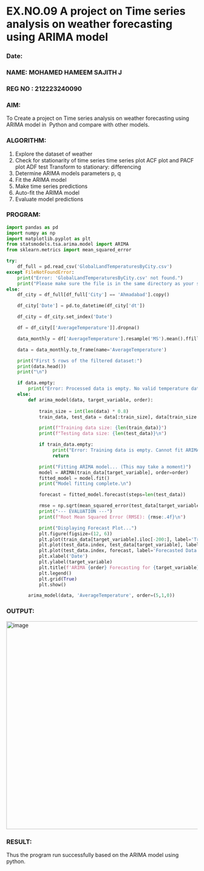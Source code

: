 # EX.NO.09        A project on Time series analysis on weather forecasting using ARIMA model 
### Date: 

### NAME: MOHAMED HAMEEM SAJITH J
### REG NO : 212223240090

### AIM:
To Create a project on Time series analysis on weather forecasting using ARIMA model in  Python and compare with other models.
### ALGORITHM:
1. Explore the dataset of weather 
2. Check for stationarity of time series time series plot
   ACF plot and PACF plot
   ADF test
   Transform to stationary: differencing
3. Determine ARIMA models parameters p, q
4. Fit the ARIMA model
5. Make time series predictions
6. Auto-fit the ARIMA model
7. Evaluate model predictions
### PROGRAM:
```python
import pandas as pd
import numpy as np
import matplotlib.pyplot as plt
from statsmodels.tsa.arima.model import ARIMA
from sklearn.metrics import mean_squared_error

try:
    df_full = pd.read_csv('GlobalLandTemperaturesByCity.csv')
except FileNotFoundError:
    print("Error: 'GlobalLandTemperaturesByCity.csv' not found.")
    print("Please make sure the file is in the same directory as your script.")
else:
    df_city = df_full[df_full['City'] == 'Ahmadabad'].copy()

    df_city['Date'] = pd.to_datetime(df_city['dt'])

    df_city = df_city.set_index('Date')

    df = df_city[['AverageTemperature']].dropna()

    data_monthly = df['AverageTemperature'].resample('MS').mean().ffill()

    data = data_monthly.to_frame(name='AverageTemperature')

    print("First 5 rows of the filtered dataset:")
    print(data.head())
    print("\n")

    if data.empty:
        print("Error: Processed data is empty. No valid temperature data found for the selected city after filtering and cleaning.")
    else:
        def arima_model(data, target_variable, order):
            
            train_size = int(len(data) * 0.8)
            train_data, test_data = data[:train_size], data[train_size:]

            print(f"Training data size: {len(train_data)}")
            print(f"Testing data size: {len(test_data)}\n")

            if train_data.empty:
                 print("Error: Training data is empty. Cannot fit ARIMA model.")
                 return

            print("Fitting ARIMA model... (This may take a moment)")
            model = ARIMA(train_data[target_variable], order=order)
            fitted_model = model.fit()
            print("Model fitting complete.\n")

            forecast = fitted_model.forecast(steps=len(test_data))

            rmse = np.sqrt(mean_squared_error(test_data[target_variable], forecast))
            print("--- EVALUATION ---")
            print(f"Root Mean Squared Error (RMSE): {rmse:.4f}\n")

            print("Displaying Forecast Plot...")
            plt.figure(figsize=(12, 6))
            plt.plot(train_data[target_variable].iloc[-200:], label='Training Data (Last 200 pts)')
            plt.plot(test_data.index, test_data[target_variable], label='Testing Data (Actual)', color='orange')
            plt.plot(test_data.index, forecast, label='Forecasted Data', color='green', linestyle='--')
            plt.xlabel('Date')
            plt.ylabel(target_variable)
            plt.title(f'ARIMA {order} Forecasting for {target_variable}')
            plt.legend()
            plt.grid(True)
            plt.show()

        arima_model(data, 'AverageTemperature', order=(5,1,0))
```
### OUTPUT:

<img width="1010" height="547" alt="image" src="https://github.com/user-attachments/assets/2354c835-694f-4dae-9492-246b1d6155b2" />

### RESULT:
Thus the program run successfully based on the ARIMA model using python.
